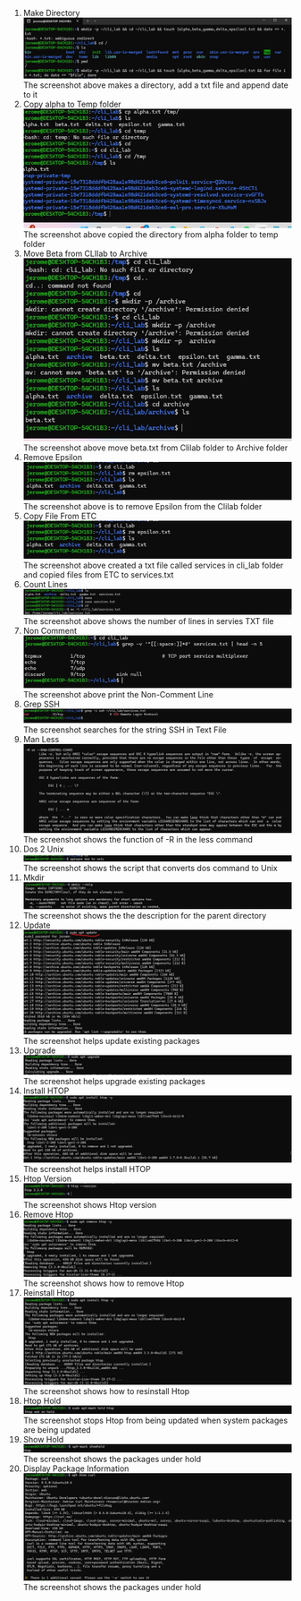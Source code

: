 1. Make Directory
![Make Directory](./screenshot/Make%20directory.jpg)
The screenshot above makes a directory, add a txt file and append date to it
2. Copy alpha to Temp folder
![Copy alpha to Temp folder](./screenshot/copy%20alpha%20to%20temp%20folder.jpg)
The screenshot above copied the directory from alpha folder to temp folder
3. Move Beta from CLIlab to Archive
![Move beta from clilab to archive](./screenshot/move%20beta%20from%20clilab%20to%20archive.jpg)
The screenshot above move beta.txt from Clilab folder to Archive folder
4. Remove Epsilon
![Remove Epsilon](./screenshot/Remove%20Epsilon.jpg)
The screenshot above is to remove Epsilon from the Clilab folder
5. Copy File From ETC
![Copy from ETC](./screenshot/Remove%20Epsilon.jpg)
The screenshot above created a txt file called services in cli_lab folder and copied files from ETC to services.txt
6. Count Lines
![Count lines in the services.txt](./screenshot/Count%20Lines1.jpg)
The screenshot above shows the number of lines in servies TXT file
7. Non Comment
![Non Comment](./screenshot/Non%20Comment.jpg)
The screenshot above print the Non-Comment Line
8. Grep SSH
![Grep SSH](./screenshot/Grep%20SSH.jpg)
The screenshot searches for the string SSH in Text File
9. Man Less
![Man Less](./screenshot/Man%20less.jpg)
The screenshot shows the function of -R in the less command
10. Dos 2 Unix
![Dos 2 Unix](./screenshot/Dos%202%20Unix.jpg)
The screenshot shows the script that converts dos command to Unix
11. Mkdir
![Mkdir](./screenshot/Mkdir.jpg)
The screenshot shows the the description for the parent directory
12. Update
![Update](./screenshot/Update.jpg)
The screenshot helps update existing packages
13. Upgrade
![Upgrade](./screenshot/Upgrade.jpg)
The screenshot helps upgrade existing packages
14. Install HTOP
![Install HTOP](./screenshot/Install%20HTOP.jpg)
The screenshot helps install HTOP
15. Htop Version
![Htop Version](./screenshot/Htop%20Version.jpg)
The screenshot shows Htop version
16. Remove Htop
![Remove Htop](./screenshot/remove%20Htop.jpg)
The screenshot shows how to remove Htop
17. Reinstall Htop
![Reinstall Htop](./screenshot/Reinstall%20Htop.jpg)
The screenshot shows how to resinstall Htop
18. Htop Hold
![Htop Hold](./screenshot/Htop%20Hold.jpg)
The screenshot stops Htop from being updated when system packages are being updated
19. Show Hold
![Show Hold](./screenshot/Show%20Hold.jpg)
The screenshot shows the packages under hold
20. Display Package Information
![DIP](./screenshot/Display%20Package%20Information.jpg)
The screenshot shows the packages under hold








